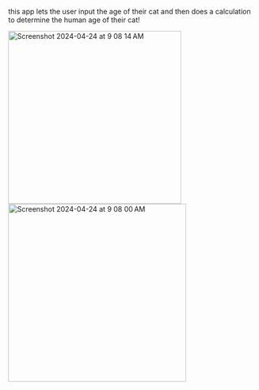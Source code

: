 this app lets the user input the age of their cat and then does a calculation to determine the human age of their cat!

<img width="349" alt="Screenshot 2024-04-24 at 9 08 14 AM" src="https://github.com/citrusvick/cat-age/assets/138717384/35a38a1a-79fb-4828-a3d2-2c5415d09e7d">

<img width="359" alt="Screenshot 2024-04-24 at 9 08 00 AM" src="https://github.com/citrusvick/cat-age/assets/138717384/7627bdd9-65b8-413c-bf64-775735a3ff97">
